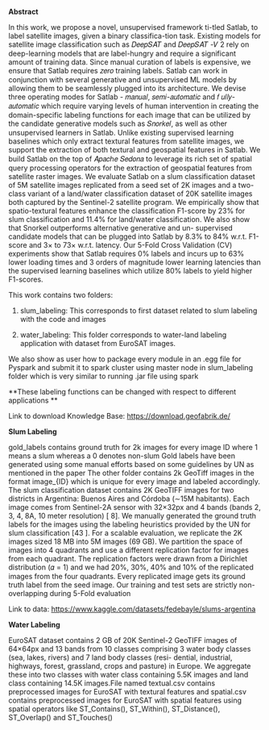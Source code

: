**Abstract**

In this work, we propose a novel, unsupervised framework ti-tled Satlab, to label satellite images, given a binary classifica-tion task. Existing models for satellite image classification such as 𝐷𝑒𝑒𝑝𝑆𝐴𝑇 and 𝐷𝑒𝑒𝑝𝑆𝐴𝑇 -𝑉 2 rely on deep-learning models that are label-hungry and require a significant amount of training data. Since manual curation of labels is expensive, we ensure that Satlab requires 𝑧𝑒𝑟𝑜 training labels. Satlab can work in conjunction with several generative and unsupervised ML models by allowing them to be seamlessly plugged into its architecture. We devise three operating modes for Satlab - 𝑚𝑎𝑛𝑢𝑎𝑙, 𝑠𝑒𝑚𝑖-𝑎𝑢𝑡𝑜𝑚𝑎𝑡𝑖𝑐 and 𝑓 𝑢𝑙𝑙𝑦-𝑎𝑢𝑡𝑜𝑚𝑎𝑡𝑖𝑐 which require varying levels of human intervention in creating the domain-specific labeling functions for each image that can be utilized by the candidate generative models such as 𝑆𝑛𝑜𝑟𝑘𝑒𝑙, as well as other unsupervised learners in Satlab. Unlike existing supervised learning baselines which only extract textural features from satellite images, we support the extraction of both textural and geospatial features in Satlab. We build Satlab on the top of 𝐴𝑝𝑎𝑐ℎ𝑒 𝑆𝑒𝑑𝑜𝑛𝑎 to leverage its rich set of spatial query processing operators for the extraction of geospatial features from satellite raster images. We evaluate Satlab on a slum classification dataset of 5M satellite images replicated from a seed set of 2K images and a two-class variant of a land/water classification dataset of 20K satellite images both captured by the Sentinel-2 satellite program. We empirically show that spatio-textural features enhance the classification F1-score by 23% for slum classification and 11.4% for land/water classification. We also show that Snorkel outperforms alternative generative and un- supervised candidate models that can be plugged into Satlab by 8.3% to 84% w.r.t. F1-score and 3× to 73× w.r.t. latency. Our 5-Fold Cross Validation (CV) experiments show that Satlab requires 0% labels and incurs up to 63% lower loading times and 3 orders of
magnitude lower learning latencies than the supervised learning baselines which utilize 80% labels to yield higher F1-scores.

This work contains two folders:

1. slum_labeling: This corresponds to first dataset related to slum labeling with the code and images

2. water_labeling: This folder corresponds to water-land labeling application with dataset from EuroSAT images.

We also show as user how to package every module in an .egg file for Pyspark and submit it to spark cluster using master node in slum_labeling folder which is very similar to running .jar file using spark

**These labeling functions can be changed with respect to different applications
**

Link to download Knowledge Base: https://download.geofabrik.de/



**Slum Labeling**


gold_labels contains ground truth for 2k images for every image ID where 1 means a slum whereas a 0 denotes non-slum
Gold labels have been generated using some manual efforts based on some guidelines by UN as mentioned in the paper
The other folder contains 2k GeoTiff images in the format image_{ID} which is unique for every image and labeled accordingly.
The slum classification dataset contains 2K GeoTIFF images for two districts in Argentina: Buenos Aires and Córdoba (∼15M habitants). Each image comes from Sentinel-2A sensor with 32×32px and 4 bands (bands 2, 3, 4, 8A, 10 meter resolution) [ 8]. We manually generated the ground truth labels for the images using the labeling heuristics provided by the UN for slum classification [43 ]. For a scalable evaluation, we replicate the 2K images sized 18 MB into 5M images (69 GB). We partition the space of images into 4 quadrants and use a different replication factor for images from each quadrant. The replication factors were drawn from a Dirichlet distribution (𝛼 = 1) and we had 20%, 30%, 40% and 10% of the replicated images from the four quadrants. Every replicated image gets its ground truth label from the seed image. Our training and test sets are strictly non-overlapping during 5-Fold evaluation

Link to data: https://www.kaggle.com/datasets/fedebayle/slums-argentina

**Water Labeling**


EuroSAT dataset contains 2 GB of 20K Sentinel-2 GeoTIFF images of 64×64px and 13 bands from 10 classes comprising 3 water body classes (sea, lakes, rivers) and 7 land body classes (resi- dential, industrial, highways, forest, grassland, crops and pasture) in Europe. We aggregate these into two classes with water class containing 5.5K images and land class containing 14.5K images.File named textual.csv contains preprocessed images for EuroSAT with textural features and spatial.csv contains preprocessed images for EuroSAT with spatial features using spatial operators like ST_Contains(), ST_Within(), ST_Distance(), ST_Overlap() and ST_Touches()
